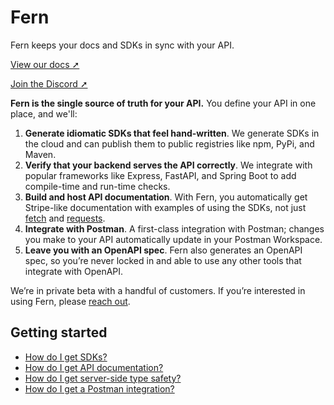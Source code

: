 # Fern

Fern keeps your docs and SDKs in sync with your API.

[View our docs ➚](https://buildwithfern.com/docs/intro)

[Join the Discord ➚](https://discord.com/invite/JkkXumPzcG)

**Fern is the single source of truth for your API.** You define your API in one place, and we'll:

1. **Generate idiomatic SDKs that feel hand-written**. We generate SDKs in the cloud and can publish them to public registries like npm, PyPi, and Maven.
1. **Verify that your backend serves the API correctly**. We integrate with popular frameworks like Express, FastAPI, and Spring Boot to add compile-time and run-time checks.
1. **Build and host API documentation**. With Fern, you automatically get Stripe-like documentation with examples of using the SDKs, not just [fetch](https://developer.mozilla.org/en-US/docs/Web/API/fetch) and [requests](https://pypi.org/project/requests/).
1. **Integrate with Postman**. A first-class integration with Postman; changes you make to your API automatically update in your Postman Workspace.
1. **Leave you with an OpenAPI spec**. Fern also generates an OpenAPI spec, so you’re never locked in and able to use any other tools that integrate with OpenAPI.

We’re in private beta with a handful of customers. If you’re interested in using Fern, please [reach out](mailto:hey@buildwithfern.com?subject=%5BPrivate%20beta%5D%20Interest%20in%20joining).

## Getting started

- [How do I get SDKs?](https://www.buildwithfern.com/docs/features/sdk)
- [How do I get API documentation?](https://www.buildwithfern.com/docs/features/api-docs)
- [How do I get server-side type safety?](https://www.buildwithfern.com/docs/features/server)
- [How do I get a Postman integration?](https://www.buildwithfern.com/docs/features/postman)
